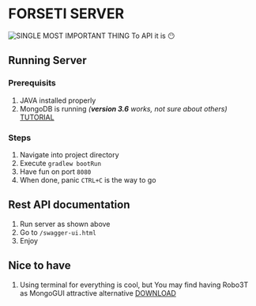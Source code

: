 # FORSETI SERVER

![SINGLE MOST IMPORTANT THING](https://cdn.boldomatic.com/content/post/Wjq1bQ/There-is-only-one-rule-Don-t-get-used-to-it?size=800)
To API it is :no_mouth:

## Running Server

### Prerequisits

1. JAVA installed properly
2. MongoDB is running _(**version 3.6** works, not sure about others)_ [TUTORIAL](https://docs.mongodb.com/manual/tutorial/install-mongodb-on-windows)

### Steps

1. Navigate into project directory 
2. Execute `gradlew bootRun`
3. Have fun on port `8080`
4. When done, panic `CTRL+C` is the way to go

## Rest API documentation

1. Run server as shown above
2. Go to `/swagger-ui.html`
3. Enjoy

## Nice to have
1. Using terminal for everything is cool, but You may find having Robo3T as MongoGUI attractive alternative [DOWNLOAD](https://robomongo.org/download)